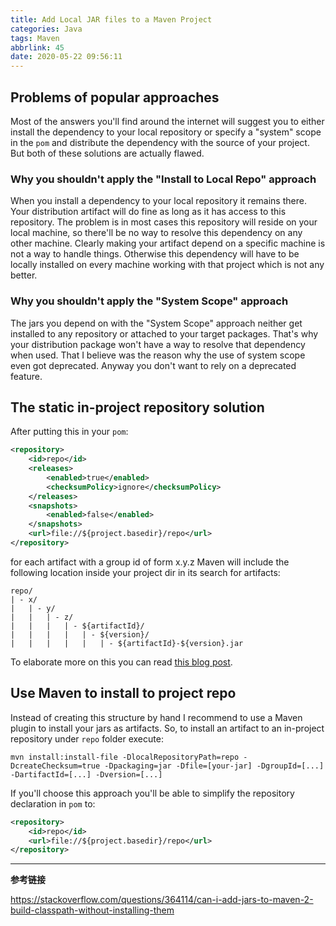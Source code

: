 ```yaml
---
title: Add Local JAR files to a Maven Project
categories: Java
tags: Maven
abbrlink: 45
date: 2020-05-22 09:56:11
---
```

## Problems of popular approaches

Most of the answers you'll find around the internet will suggest you to either install the dependency to your local repository or specify a "system" scope in the `pom` and distribute the dependency with the source of your project. But both of these solutions are actually flawed.

### Why you shouldn't apply the "Install to Local Repo" approach

When you install a dependency to your local repository it remains there. Your distribution artifact will do fine as long as it has access to this repository. The problem is in most cases this repository will reside on your local machine, so there'll be no way to resolve this dependency on any other machine. Clearly making your artifact depend on a specific machine is not a way to handle things. Otherwise this dependency will have to be locally installed on every machine working with that project which is not any better.

### Why you shouldn't apply the "System Scope" approach

The jars you depend on with the "System Scope" approach neither get installed to any repository or attached to your target packages. That's why your distribution package won't have a way to resolve that dependency when used. That I believe was the reason why the use of system scope even got deprecated. Anyway you don't want to rely on a deprecated feature.

<!-- more -->

## The static in-project repository solution

After putting this in your `pom`:

```xml
<repository>
    <id>repo</id>
    <releases>
        <enabled>true</enabled>
        <checksumPolicy>ignore</checksumPolicy>
    </releases>
    <snapshots>
        <enabled>false</enabled>
    </snapshots>
    <url>file://${project.basedir}/repo</url>
</repository>
```

for each artifact with a group id of form x.y.z Maven will include the following location inside your project dir in its search for artifacts:

```
repo/
| - x/
|   | - y/
|   |   | - z/
|   |   |   | - ${artifactId}/
|   |   |   |   | - ${version}/
|   |   |   |   |   | - ${artifactId}-${version}.jar
```

To elaborate more on this you can read [this blog post](http://blog.dub.podval.org/2010/01/maven-in-project-repository.html).

## Use Maven to install to project repo

Instead of creating this structure by hand I recommend to use a Maven plugin to install your jars as artifacts. So, to install an artifact to an in-project repository under `repo` folder execute:

```
mvn install:install-file -DlocalRepositoryPath=repo -DcreateChecksum=true -Dpackaging=jar -Dfile=[your-jar] -DgroupId=[...] -DartifactId=[...] -Dversion=[...]
```

If you'll choose this approach you'll be able to simplify the repository declaration in `pom` to:

```xml
<repository>
    <id>repo</id>
    <url>file://${project.basedir}/repo</url>
</repository>
```

---

**参考链接**

https://stackoverflow.com/questions/364114/can-i-add-jars-to-maven-2-build-classpath-without-installing-them
